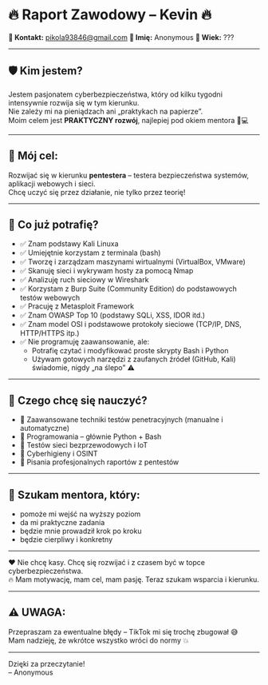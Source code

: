 # 🔥 Raport Zawodowy – Kevin 🔥

**📧 Kontakt:** pikola93846@gmail.com
**🧑 Imię:** Anonymous
**🎂 Wiek:** ???

---

## 🛡️ Kim jestem?  
Jestem pasjonatem cyberbezpieczeństwa, który od kilku tygodni intensywnie rozwija się w tym kierunku.  
Nie zależy mi na pieniądzach ani „praktykach na papierze”.  
Moim celem jest **PRAKTYCZNY rozwój**, najlepiej pod okiem mentora 🧠💻

---

## 🎯 Mój cel:  
Rozwijać się w kierunku **pentestera** – testera bezpieczeństwa systemów, aplikacji webowych i sieci.  
Chcę uczyć się przez działanie, nie tylko przez teorię!

---

## 🧰 Co już potrafię?  
- ✅ Znam podstawy Kali Linuxa  
- ✅ Umiejętnie korzystam z terminala (bash)  
- ✅ Tworzę i zarządzam maszynami wirtualnymi (VirtualBox, VMware)  
- ✅ Skanuję sieci i wykrywam hosty za pomocą Nmap  
- ✅ Analizuję ruch sieciowy w Wireshark  
- ✅ Korzystam z Burp Suite (Community Edition) do podstawowych testów webowych  
- ✅ Pracuję z Metasploit Framework  
- ✅ Znam OWASP Top 10 (podstawy SQLi, XSS, IDOR itd.)  
- ✅ Znam model OSI i podstawowe protokoły sieciowe (TCP/IP, DNS, HTTP/HTTPS itp.)  
- ✅ Nie programuję zaawansowanie, ale:  
  - Potrafię czytać i modyfikować proste skrypty Bash i Python  
  - Używam gotowych narzędzi z zaufanych źródeł (GitHub, Kali) świadomie, nigdy „na ślepo” ⚠️  

---

## 🚧 Czego chcę się nauczyć?  
- 📌 Zaawansowane techniki testów penetracyjnych (manualne i automatyczne)  
- 📌 Programowania – głównie Python + Bash  
- 📌 Testów sieci bezprzewodowych i IoT  
- 📌 Cyberhigieny i OSINT  
- 📌 Pisania profesjonalnych raportów z pentestów  

---

## 🙏 Szukam mentora, który:  
- pomoże mi wejść na wyższy poziom  
- da mi praktyczne zadania  
- będzie mnie prowadził krok po kroku  
- będzie cierpliwy i konkretny  

---

❤️ Nie chcę kasy. Chcę się rozwijać i z czasem być w topce cyberbezpieczeństwa.  
🔥 Mam motywację, mam cel, mam pasję. Teraz szukam wsparcia i kierunku.  

---

## ⚠️ UWAGA:  
Przepraszam za ewentualne błędy – TikTok mi się trochę zbugował 😅  
Mam nadzieję, że wkrótce wszystko wróci do normy 💥

---

Dzięki za przeczytanie!  
– Anonymous 

